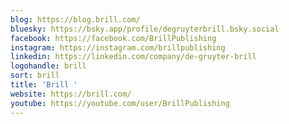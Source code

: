 ```yaml
---
blog: https://blog.brill.com/
bluesky: https://bsky.app/profile/degruyterbrill.bsky.social
facebook: https://facebook.com/BrillPublishing
instagram: https://instagram.com/brillpublishing
linkedin: https://linkedin.com/company/de-gruyter-brill
logohandle: brill
sort: brill
title: 'Brill '
website: https://brill.com/
youtube: https://youtube.com/user/BrillPublishing
---
```

